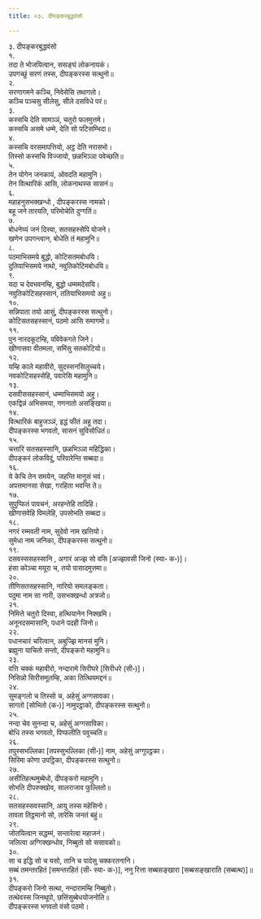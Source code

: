 ```yaml
---
title: ०३. दीपङ्करबुद्धवंसो

---
```

३. दीपङ्करबुद्धवंसो  
१.  
तदा ते भोजयित्वान, ससङ्घं लोकनायकं।  
उपगच्छुं सरणं तस्स, दीपङ्करस्स सत्थुनो॥  
२.  
सरणागमने कञ्चि, निवेसेसि तथागतो।  
कञ्चि पञ्चसु सीलेसु, सीले दसविधे परं॥  
३.  
कस्सचि देति सामञ्ञं, चतुरो फलमुत्तमे।  
कस्सचि असमे धम्मे, देति सो पटिसम्भिदा॥  
४.  
कस्सचि वरसमापत्तियो, अट्ठ देति नरासभो।  
तिस्सो कस्सचि विज्जायो, छळभिञ्ञा पवेच्छति॥  
५.  
तेन योगेन जनकायं, ओवदति महामुनि।  
तेन वित्थारिकं आसि, लोकनाथस्स सासनं॥  
६.  
महाहनुसभक्खन्धो , दीपङ्करस्स नामको।  
बहू जने तारयति, परिमोचेति दुग्गतिं॥  
७.  
बोधनेय्यं जनं दिस्वा, सतसहस्सेपि योजने।  
खणेन उपगन्त्वान, बोधेति तं महामुनि॥  
८.  
पठमाभिसमये बुद्धो, कोटिसतमबोधयि।  
दुतियाभिसमये नाथो, नवुतिकोटिमबोधयि॥  
९.  
यदा च देवभवनम्हि, बुद्धो धम्ममदेसयि।  
नवुतिकोटिसहस्सानं, ततियाभिसमयो अहु॥  
१०.  
सन्निपाता तयो आसुं, दीपङ्करस्स सत्थुनो।  
कोटिसतसहस्सानं, पठमो आसि समागमो॥  
११.  
पुन नारदकूटम्हि, पविवेकगते जिने।  
खीणासवा वीतमला, समिंसु सतकोटियो॥  
१२.  
यम्हि काले महावीरो, सुदस्सनसिलुच्चये।  
नवकोटिसहस्सेहि, पवारेसि महामुनि॥  
१३.  
दसवीससहस्सानं, धम्माभिसमयो अहु।  
एकद्विन्नं अभिसमया, गणनातो असङ्खिया॥  
१४.  
वित्थारिकं बाहुजञ्ञं, इद्धं फीतं अहू तदा।  
दीपङ्करस्स भगवतो, सासनं सुविसोधितं॥  
१५.  
चत्तारि सतसहस्सानि, छळभिञ्ञा महिद्धिका।  
दीपङ्करं लोकविदुं, परिवारेन्ति सब्बदा॥  
१६.  
ये केचि तेन समयेन, जहन्ति मानुसं भवं।  
अपत्तमानसा सेखा, गरहिता भवन्ति ते॥  
१७.  
सुपुप्फितं पावचनं, अरहन्तेहि तादिहि।  
खीणासवेहि विमलेहि, उपसोभति सब्बदा॥  
१८.  
नगरं रम्मवती नाम, सुदेवो नाम खत्तियो।  
सुमेधा नाम जनिका, दीपङ्करस्स सत्थुनो॥  
१९.  
दसवस्ससहस्सानि , अगारं अज्झ सो वसि [अज्झावसी जिनो (स्या॰ क॰)]।  
हंसा कोञ्चा मयूरा च, तयो पासादमुत्तमा॥  
२०.  
तीणिसतसहस्सानि, नारियो समलङ्कता।  
पदुमा नाम सा नारी, उसभक्खन्धो अत्रजो॥  
२१.  
निमित्ते चतुरो दिस्वा, हत्थियानेन निक्खमि।  
अनूनदसमासानि, पधाने पदही जिनो॥  
२२.  
पधानचारं चरित्वान, अबुज्झि मानसं मुनि।  
ब्रह्मुना याचितो सन्तो, दीपङ्करो महामुनि॥  
२३.  
वत्ति चक्कं महावीरो, नन्दारामे सिरीघरे [सिरीधरे (सी॰)]।  
निसिन्नो सिरीसमूलम्हि, अका तित्थियमद्दनं॥  
२४.  
सुमङ्गलो च तिस्सो च, अहेसुं अग्गसावका।  
सागतो [सोभितो (क॰)] नामुपट्ठाको, दीपङ्करस्स सत्थुनो॥  
२५.  
नन्दा चेव सुनन्दा च, अहेसुं अग्गसाविका।  
बोधि तस्स भगवतो, पिप्फलीति पवुच्चति॥  
२६.  
तपुस्सभल्लिका [तपस्सुभल्लिका (सी॰)] नाम, अहेसुं अग्गुपट्ठका।  
सिरिमा कोणा उपट्ठिका, दीपङ्करस्स सत्थुनो॥  
२७.  
असीतिहत्थमुब्बेधो, दीपङ्करो महामुनि।  
सोभति दीपरुक्खोव, सालराजाव फुल्लितो॥  
२८.  
सतसहस्सवस्सानि, आयु तस्स महेसिनो।  
तावता तिट्ठमानो सो, तारेसि जनतं बहुं॥  
२९.  
जोतयित्वान सद्धम्मं, सन्तारेत्वा महाजनं।  
जलित्वा अग्गिक्खन्धोव, निब्बुतो सो ससावको॥  
३०.  
सा च इद्धि सो च यसो, तानि च पादेसु चक्करतनानि।  
सब्बं तमन्तरहितं [समन्तरहितं (सी॰ स्या॰ क॰)], ननु रित्ता सब्बसङ्खारा [सब्बसङ्खाराति (सब्बत्थ)]॥  
३१.  
दीपङ्करो जिनो सत्था, नन्दारामम्हि निब्बुतो।  
तत्थेवस्स जिनथूपो, छत्तिंसुब्बेधयोजनोति॥  
दीपङ्करस्स भगवतो वंसो पठमो।  